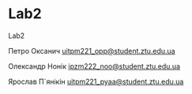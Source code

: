 # Lab2
Lab2

Петро Оксанич uitpm221_opp@student.ztu.edu.ua

Олександр Нонік ipzm222_noo@student.ztu.edu.ua

Ярослав П`янікін uitpm221_pyaa@student.ztu.edu.ua
